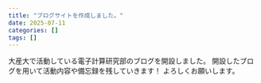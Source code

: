 ```yaml
---
title: "ブログサイトを作成しました。"
date: 2025-07-11
categories: []
tags: []
---
```


大産大で活動している電子計算研究部のブログを開設しました。
開設したブログを用いて活動内容や備忘録を残していきます！
よろしくお願いします。